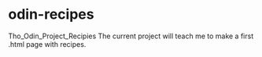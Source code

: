 # odin-recipes
Tho_Odin_Project_Recipies
The current project will teach me to make a first .html page with recipes.
